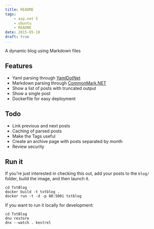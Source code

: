 ```yaml
---
title: README
tags:
    - asp.net 5
    - ubuntu
    - README
date: 2015-05-10
draft: true
...
```


A dynamic blog using Markdown files

## Features

* Yaml parsing through [YamlDotNet](https://www.nuget.org/packages/YamlDotNet/)
* Markdown parsing through [CommonMark.NET](https://www.nuget.org/packages/CommonMark.NET/)
* Show a list of posts with truncated output
* Show a single post
* Dockerfile for easy deployment

## Todo

* Link previous and next posts
* Caching of parsed posts
* Make the Tags useful
* Create an archive page with posts separated by month
* Review security

## Run it

If you're just interested in checking this out, add your posts to the `blog/` folder,
build the image, and then launch it.

    cd TxtBlog
    docker build -t txtblog .
    docker run -t -d -p 80:5001 txtblog

If you want to run it locally for development:

    cd TxtBlog
    dnu restore
    dnx --watch . kestrel